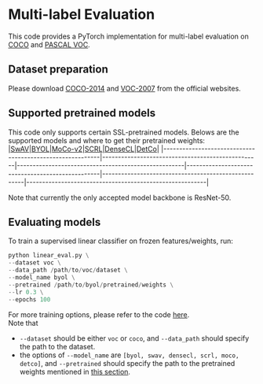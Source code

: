 # Multi-label Evaluation

This code provides a PyTorch implementation for multi-label evaluation on [COCO](https://cocodataset.org/#home) and [PASCAL VOC](http://host.robots.ox.ac.uk/pascal/VOC/).

## Dataset preparation
Please download [COCO-2014](https://cocodataset.org/#download) and [VOC-2007](http://host.robots.ox.ac.uk/pascal/VOC/voc2007/index.html) from the official websites.

## Supported pretrained models 
This code only supports certain SSL-pretrained models. Belows are the supported models and where to get their pretrained weights:  
|[SwAV](https://github.com/facebookresearch/swav#model-zoo)|[BYOL](https://github.com/kakaobrain/scrl#results)|[MoCo-v2](https://github.com/WXinlong/DenseCL#models)|[SCRL](https://github.com/kakaobrain/scrl#results)|[DenseCL](https://github.com/WXinlong/DenseCL#models)|[DetCo](https://github.com/xieenze/DetCo#download-models)|
|----------------------------------------------------------|--------------------------------------------------|-----------------------------------------------------|--------------------------------------------------|-----------------------------------------------------|---------------------------------------------------------|  

Note that currently the only accepted model backbone is ResNet-50.

## Evaluating models
To train a supervised linear classifier on frozen features/weights, run:
```python
python linear_eval.py \
--dataset voc \
--data_path /path/to/voc/dataset \
--model_name byol \
--pretrained /path/to/byol/pretrained/weights \
--lr 0.3 \
--epochs 100
```
For more training options, please refer to the code [here](https://github.com/WesleyHsieh0806/ML-SSL/blob/559c1e938414f91240c9e51a2e053a25ae66691b/Baseline/MultiLabel/linear_eval.py#L32).  
Note that  
- `--dataset` should be either `voc` or `coco`, and `--data_path` should specify the path to the dataset.
- the options of `--model_name` are `[byol, swav, densecl, scrl, moco, detco]`, and `--pretrained` should specify the path to the pretrained weights mentioned in [this section](#supported-pretrained-models).
